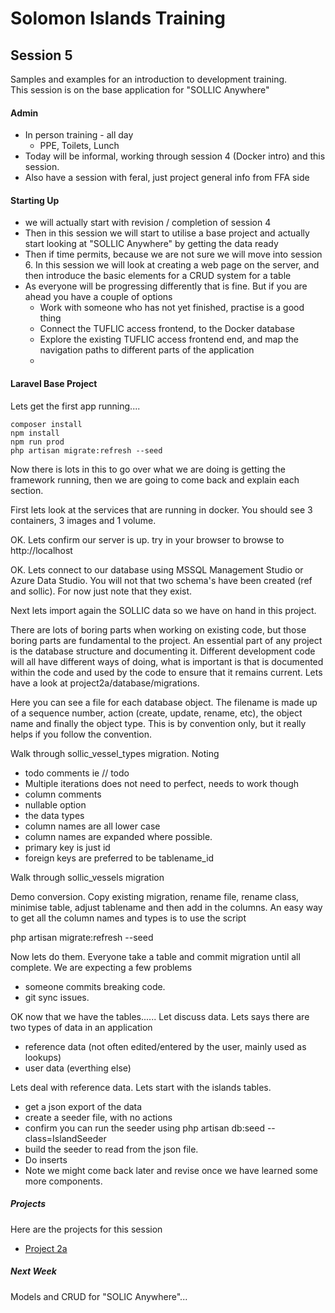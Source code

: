 # Solomon Islands Training

## Session 5
Samples and examples for an introduction to development training.  
This session is on the base application for "SOLLIC Anywhere"

#### Admin
- In person training - all day
  - PPE, Toilets, Lunch
- Today will be informal, working through session 4 (Docker intro) and this session.
- Also have a session with feral, just project general info from FFA side

#### Starting Up
- we will actually start with revision / completion of session 4
- Then in this session we will start to utilise a base project and actually start looking 
at "SOLLIC Anywhere" by getting the data ready
- Then if time permits, because we are not sure we will move into session 6.  In this session
we will look at creating a web page on the server, and then introduce the basic elements for 
a CRUD system for a table
- As everyone will be progressing differently that is fine.   But if you are ahead you have a couple
of options
  - Work with someone who has not yet finished,  practise is a good thing 
  - Connect the TUFLIC access frontend, to the Docker database
  - Explore the existing TUFLIC access frontend end, and map the navigation paths to different parts of the application
  - 

#### Laravel Base Project
Lets get the first app running....
```
composer install
npm install
npm run prod
php artisan migrate:refresh --seed
```
Now there is lots in this to go over what we are doing is getting the framework running, then 
we are going to come back and explain each section.

First lets look at the services that are running in docker.    You should see 
3 containers, 3 images and 1 volume.

OK.  Lets confirm our server is up.  try in your browser to browse to http://localhost

OK.   Lets connect to our database using MSSQL Management Studio or Azure Data Studio.  You will not 
that two schema's have been created (ref and sollic).  For now just note that they exist. 

Next lets import again the SOLLIC data so we have on hand in this project.

There are lots of boring parts when working on existing code, but those boring parts are fundamental 
to the project.  An essential part of any project is the database structure and documenting it.
Different development code will all have different ways of doing, what is important is that is 
documented within the code and used by the code to ensure that it remains current. 
Lets have a look at project2a/database/migrations.  

Here you can see a file for each database object.  The filename is made up of a sequence number, 
action (create, update, rename, etc), the object name and finally the object type.  This is by 
convention only, but it really helps if you follow the convention.

Walk through sollic_vessel_types migration.  Noting
- todo comments ie // todo
- Multiple iterations does not need to perfect, needs to work though
- column comments
- nullable option
- the data types
- column names are all lower case
- column names are expanded where possible.
- primary key is just id
- foreign keys are preferred to be tablename_id

Walk through sollic_vessels migration

Demo conversion.  Copy existing migration, rename file, rename class, minimise table, adjust tablename
 and then add in the columns.   An easy way to get all the column names and types is to use the script

php artisan migrate:refresh --seed

Now lets do them.  Everyone take a table and commit migration until all complete.  We are expecting 
a few problems
- someone commits breaking code.
- git sync issues.


OK now that we have the tables......   Let discuss data.  Lets says there are two types of data 
in an application
- reference data (not often edited/entered by the user, mainly used as lookups)
- user data (everthing else)

Lets deal with reference data.  Lets start with the islands tables. 
- get a json export of the data
- create a seeder file, with no actions
- confirm you can run the seeder using php artisan db:seed --class=IslandSeeder
- build the seeder to read from the json file.
- Do inserts
- Note we might come back later and revise once we have learned some more components.

##### Projects
Here are the projects for this session
- [Project 2a](https://github.com/ffagithub/sb-ictsu/blob/development/project2a/README.md)

##### Next Week
Models and CRUD for "SOLIC Anywhere"...


